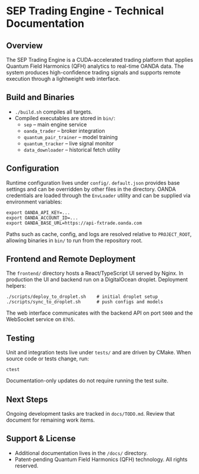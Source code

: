 # SEP Trading Engine - Technical Documentation

## Overview
The SEP Trading Engine is a CUDA-accelerated trading platform that applies Quantum Field Harmonics (QFH) analytics to real-time OANDA data. The system produces high-confidence trading signals and supports remote execution through a lightweight web interface.

## Build and Binaries
- `./build.sh` compiles all targets.
- Compiled executables are stored in `bin/`:
  - `sep` – main engine service
  - `oanda_trader` – broker integration
  - `quantum_pair_trainer` – model training
  - `quantum_tracker` – live signal monitor
  - `data_downloader` – historical fetch utility

## Configuration
Runtime configuration lives under `config/`. `default.json` provides base settings and can be overridden by other files in the directory.
OANDA credentials are loaded through the `EnvLoader` utility and can be supplied via environment variables:

```
export OANDA_API_KEY=...
export OANDA_ACCOUNT_ID=...
export OANDA_BASE_URL=https://api-fxtrade.oanda.com
```

Paths such as cache, config, and logs are resolved relative to `PROJECT_ROOT`, allowing binaries in `bin/` to run from the repository root.

## Frontend and Remote Deployment
The `frontend/` directory hosts a React/TypeScript UI served by Nginx. In production the UI and backend run on a DigitalOcean droplet. Deployment helpers:

```
./scripts/deploy_to_droplet.sh    # initial droplet setup
./scripts/sync_to_droplet.sh      # push configs and models
```

The web interface communicates with the backend API on port `5000` and the WebSocket service on `8765`.

## Testing
Unit and integration tests live under `tests/` and are driven by CMake. When source code or tests change, run:

```
ctest
```

Documentation-only updates do not require running the test suite.

## Next Steps
Ongoing development tasks are tracked in `docs/TODO.md`. Review that document for remaining work items.

## Support & License
- Additional documentation lives in the `/docs/` directory.
- Patent-pending Quantum Field Harmonics (QFH) technology. All rights reserved.
